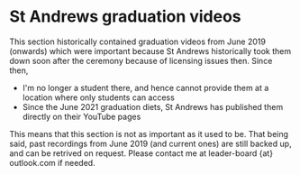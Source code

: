 # St Andrews graduation videos

This section historically contained graduation videos from June 2019 (onwards) which were important because St Andrews historically took them down soon after the ceremony because of licensing issues then. Since then,

* I'm no longer a student there, and hence cannot provide them at a location where only students can access
* Since the June 2021 graduation diets, St Andrews has published them directly on their YouTube pages

This means that this section is not as important as it used to be. That being said, past recordings from June 2019 (and current ones) are still backed up, and can be retrived on request. Please contact me at leader-board {at} outlook.com if needed.
